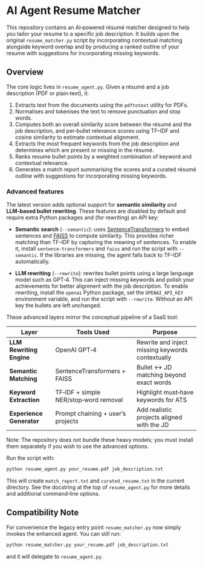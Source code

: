 # AI Agent Resume Matcher

This repository contains an AI‑powered résumé matcher designed to help you
tailor your resume to a specific job description.  It builds upon the
original ``resume_matcher.py`` script by incorporating contextual matching
alongside keyword overlap and by producing a ranked outline of your resume
with suggestions for incorporating missing keywords.

## Overview

The core logic lives in ``resume_agent.py``.  Given a résumé and a job
description (PDF or plain‑text), it:

1. Extracts text from the documents using the ``pdftotext`` utility for PDFs.
2. Normalises and tokenises the text to remove punctuation and stop words.
3. Computes both an overall similarity score between the résumé and the job
   description, and per‑bullet relevance scores using TF–IDF and cosine
   similarity to estimate contextual alignment.
4. Extracts the most frequent keywords from the job description and
   determines which are present or missing in the résumé.
5. Ranks resume bullet points by a weighted combination of keyword and
   contextual relevance.
6. Generates a match report summarising the scores and a curated résumé
   outline with suggestions for incorporating missing keywords.

### Advanced features

The latest version adds optional support for **semantic similarity** and
**LLM‑based bullet rewriting**.  These features are disabled by default and
require extra Python packages and (for rewriting) an API key:

* **Semantic search** (``--semantic``): uses
  [SentenceTransformers](https://www.sbert.net) to embed sentences and
  [FAISS](https://github.com/facebookresearch/faiss) to compute similarity.  This
  provides richer matching than TF–IDF by capturing the meaning of sentences.
  To enable it, install ``sentence-transformers`` and ``faiss`` and run the
  script with ``--semantic``.  If the libraries are missing, the agent falls
  back to TF–IDF automatically.

* **LLM rewriting** (``--rewrite``): rewrites bullet points using a large
  language model such as GPT‑4.  This can inject missing keywords
  and polish your achievements for better alignment with the job description.
  To enable rewriting, install the ``openai`` Python package, set the
  ``OPENAI_API_KEY`` environment variable, and run the script with
  ``--rewrite``.  Without an API key the bullets are left unchanged.

These advanced layers mirror the conceptual pipeline of a SaaS tool:

| Layer                    | Tools Used                         | Purpose                                          |
| ------------------------ | ---------------------------------- | ------------------------------------------------ |
| **LLM Rewriting Engine** | OpenAI GPT‑4                       | Rewrite and inject missing keywords contextually |
| **Semantic Matching**    | SentenceTransformers + FAISS        | Bullet <-> JD matching beyond exact words        |
| **Keyword Extraction**   | TF‑IDF + simple NER/stop‑word removal | Highlight must‑have keywords for ATS             |
| **Experience Generator** | Prompt chaining + user’s projects    | Add realistic projects aligned with the JD       |

Note: The repository does not bundle these heavy models; you must install
them separately if you wish to use the advanced options.

Run the script with:

```bash
python resume_agent.py your_resume.pdf job_description.txt
```

This will create ``match_report.txt`` and ``curated_resume.txt`` in the
current directory.  See the docstring at the top of ``resume_agent.py`` for
more details and additional command‑line options.

## Compatibility Note

For convenience the legacy entry point ``resume_matcher.py`` now simply
invokes the enhanced agent.  You can still run:

```bash
python resume_matcher.py your_resume.pdf job_description.txt
```

and it will delegate to ``resume_agent.py``.
